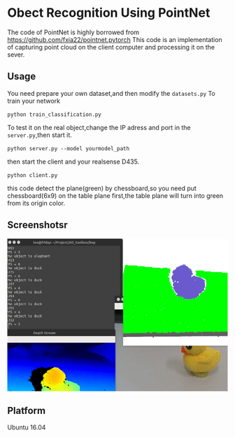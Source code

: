 # Obect Recognition Using PointNet
The code of PointNet is highly borrowed from https://github.com/fxia22/pointnet.pytorch
This code is an implementation of capturing point cloud on the client computer and processing it on the sever.
## Usage
You need prepare your own dataset,and then modify the `datasets.py`
To train your network
```
python train_classification.py
```
To test it on the real object,change the IP adress and port in the `server.py`,then start it.
```
python server.py --model yourmodel_path
```
then start the client and your realsense D435.
```
python client.py
```
this code detect the plane(green) by chessboard,so you need put chessboard(6x9)  on the table plane first,the table plane will turn into green from its origin color.


## Screenshotsr
<img src="./doc/screencut.gif" height="350" width="" >

## Platform
Ubuntu 16.04


